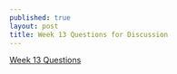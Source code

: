 ```yaml
---
published: true
layout: post
title: Week 13 Questions for Discussion
---
```


[Week 13 Questions](https://docs.google.com/document/d/1TXFeOX31IMQ-0rUXGCtgw4zHWxSgwRrL87l7OCvA5EU/edit?usp=sharing)




